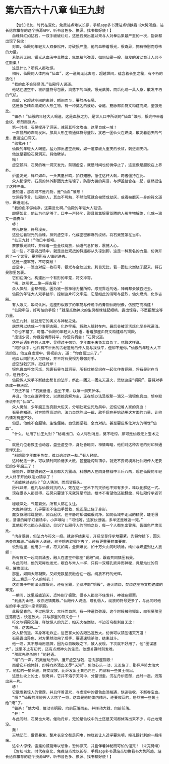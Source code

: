 # 第六百六十八章 仙王九封
        【告知书友，时代在变化，免费站点难以长存，手机app多书源站点切换看书大势所趋，站长给你推荐的这个换源APP，听书音色多、换源、找书都好使！】
       血珠鲜红如钻石，一双手破破烂烂，这是石昊出道以来与人对拳后果最严重的一次，指骨都出现了裂纹！
       对面，仙殿的年轻大人双拳松开，亦破损严重，他的血带着银光，很奇异，拥有特别而恐怖的力量。
       若隐若无间，银光从血液中蒸腾出，氤氲精气弥漫，如同仙雾一般，散发的波动竟让人忍不住颤栗！
       这是什么？所有人都吃惊。
       相传，仙殿的人体内有“仙血”，这一道统无比古老，超越世间，蕴含着长生之秘，有不朽的造化！
       “我的血不会轻易流。”仙殿传人说道。
       他站在虚空中，被炽盛符号包裹，淌落下的血液，银光蒸腾，而后化成一具人身，散发不朽的气机。
       而后，它超越空间的束缚，瞬间而至，要劈杀石昊。
       这是银色精血聚成的人形生物，有一种莫名的波动，骨骼、筋脉都由符文构建而成，至强无比。
       “镇杀！”仙殿的年轻大人喝道。这是血脉之力，是世人口中所说的“仙血”雏形，银光中带着金纹，炽烈而强大。
       第一时间，石昊撑开了洞天，减弱其符文攻击，这里自成一域！
       一声暴烈的声响发出，那具人形生物通体符号盛烈，犹若一团仙火在燃烧，散发着滔天的气息，轰进这口洞天。
       “给我开！”
       仙殿的年轻大人喝道，猛力掷出虚空战戟，如一道穿破九重天的长虹，刺进洞天内。
       他这是要毁石昊洞天，将他劈杀。
       嗡！
       虚空颤抖，石昊的唯一洞天发光，禁锢虚空，就是时间也仿佛停止了，这里像是超脱在上界外。
       炉盖发光，鲜红如血，一头真凰长鸣，拍打翅膀，抵住这杆大戟，两者僵持在此。
       众人都惊奇，石昊的体外那团光太璀璨了，防御力强的离谱，与炉盖结合在一起，居然抵住了这种冲击。
       要知道，那血可不是凡物，是“仙血”雏形！
       世间有传言，仙殿的人，其血不可触，不然动辄就会被焚成劫灰，或者被磨灭一身的符文道行，霸道无比。
       “我的血不够纯净，还需进化啊。”仙殿的年轻大人轻语。
       即便如此，他认为也足够了，口中一声轻叱，那具氤氲银雾蒸腾的人形生物解体，化成一滴又一滴真血！
       哧！
       神光艳艳，符号漫天。
       这些沾着银光的血珠，排列虚空中，化成密密麻麻的纹络，将石昊笼罩在当中。
       “仙王九封！”他口中断喝。
       蒙蒙银光流转，并伴着一些金纹绽放，仙道气息扩散，震撼人心。
       这一刻，不要说战场中，就是远处观战的群雄都从头凉到脚，这是一种莫名的力量，仿佛开启了一个世界，要将所有人镇封进去。
       这是一座牢笼，不可突破！
       虚空中，一滴血对应一枚符号，银光与金纹迸发，刺目无比，若一团仙火燃烧了起来，将石昊那里包裹。
       它们在演化，构建出一个有形的牢笼，符文冲霄。
       “咦，这形状……像一座古殿！”
       众人悚然，全都倒退，因为被一股神秘力量所惊，感觉靠近的话，神魂都会被吞进去。
       仙殿的年轻大人双手结印，控制这片符文牢笼，它是如此的清晰与盛烈，仙火燃烧，化作古殿。
       有人眼尖，瞬间认出，这座形似殿宇的牢笼与传说中的青铜仙殿很像，仿照它而构建！
       “仙殿牢笼，好可怕的手段！”就是点燃神火的生灵都眯缝起眼睛，露出惊容，不愿招惹这等力量。
       仙王九封，这就是它的奥义与神秘之处。
       居然可以结成一个青铜古殿，化作牢笼，将敌人镇封在内，最后会被活活炼化至身死道消。
       “你也不错了，可惜。”仙殿的年轻大人轻语，看着那座由符文构建成的铜殿。
       “废话少说，你我若境界持平，你没有机会！”石昊说道。
       这些话语听在旁人耳中，显得过于强势，少年魔王未免太自负了，竟敢这样说。
       “同阶战中，也许有不世出的古老道统的传人能与我战平，但却不是你。”仙殿的年轻大人平淡的说，他立身虚空中，俯视前方，道：“你自信过头了。”
       他自认同阶无人可匹敌，并不将石昊视为最强对手。
       虚空战戟沉浮，抵住丹炉！
       银色真血符文闪烁，包裹石昊与其洞天，所有纹络交织在一起化作青铜殿，将石昊封在当中，进行炼化。
       仙殿传人双手不断结出繁复的法印，祭出一团又一团先天道火，焚烧这座“铜殿”，要将对手炼成一抹灰烬。
       “万法不侵！”石昊低语，盘坐下来，以唯一洞天护体。
       并且，他也在运转骨文，以原始真解为主，正在想办法汲取那一滴又一滴银色真血，想夺取传说中的“仙血”。
       众人愕然，少年魔王当真胆大包天，分明处死生死危局中，还惦记着人家的真血！
       石昊也知道，对方境界高过他，法力自然胜出一截，敌手现在开始动用这方面的力量，让他的情况有些不妙。
       但是，他绝不会服输，生性倔强，自信而坚韧，全力对抗，甚至要反炼化对方的稀世“仙血”。
       “什么，动用了仙王九封？”秘境出口，众人得到消息，莫不吃惊，那可是仙殿无上宝术之一。
       就是几位老教主也动容，盘坐虚空中，身处昏暗间，神情晦暗，他们对这种古老的封印神通忌惮无比。
       “料想那少年魔王危矣，难以逃过这一劫。”有人轻叹。
       这种秘法一出，可以镇封同阶诸多大敌，甚至能跨阶镇杀，就更不要说境界比仙殿传人还要低的少年魔王了！
       秘境外，群雄得到这一消息都大为震动，料想两人在肉身拼战中半斤八两，现在仙殿的年轻大人终于开始以法力镇杀了！
       “还能熬过去吗？”众人猜测，而后皆摇头。
       历代以来，但凡与仙殿对抗的人，死在这一宝术下的天骄也不知有多少，难以化解这一式。
       现在很多人都觉得，石昊只要活下来就算是奇迹，根本不奢望他还能翻盘，将仙殿传承者斩伤。
       秘境深处，气氛紧张，所有人都在关注。
       大魔神担忧，几乎要忍不住出手营救，但还是止住了身形。
       魔女身段玲珑曼妙，凹凸起伏，但平静时却偏偏很纯净，如同仙域中走出的精灵，睫毛很长，清澈的眸子盯着场中，小声嘀咕：“可惜呀，这家伙很强，多半还是难逃一死。”
       其他初代也都心头震动，见识了仙殿传人的可怕之处，每一个人都生出警兆，皆面色严肃无比。
       “肉身很强，但法力与符文一般。就这样结束吧，开启至尊传承地要紧。先将你擒下，回头再查你根底。”仙殿传人说道，他不想再耽搁下去了，还有更重要的事要做。
       说到这里，他用手一点，符文如海，全面爆发，如十万火山同时喷涌，绚烂与炽盛到让人震颤！
       所有符文一起向前涌去，融入在虚空中那座“铜殿”间，跟着共同镇压石昊。
       与此同时，他的双眸也发光，眼白与常人一样，只有一双瞳孔妖异而神秘，竟是灿烂的符号，璀璨无比。
       那里，如同太阳凝聚，又如无数星辰融合在一起，绽放不朽的光辉。
       这……竟是一个人的瞳孔！
       这对眸子中射出无数银光，还有金霞，全部冲向“铜殿”，道火燃烧，焚烧这座符文构建成的牢笼。
       一瞬间，这里威能滔天，恐怖到了极致，很多人都忍不住发抖，神魂在颤栗。
       “到此为止吧，收你进镇魔殿。”仙殿传人说道，瞳孔慑人，绽放的符号更多了，与此同时他在的手中出现一座青铜殿。
       此殿呈青色，不过巴掌大，古朴而自然，有一种道韵弥漫，这个时候被他掷出，向石昊那里压落而去，快速放大，并与那里的符文合一！
       符文与铜殿交融，释放惊人的光芒，如天火在燃烧，半边苍穹都刺目无比！
       “嗯，这古殿……”
       众人都倒退，浑身寒毛炸立，这巴掌大的古殿迅速放大，仿佛可以镇压诸天万道！
       石昊露出异色，对方果然动用了后手，要迅速镇杀他，结束战斗。
       他一叹，真不想动用底牌，因为众目睽睽之下，被人发现，下次就不好用了。他“图谋甚大”，这里不止有初代，还有点燃神火的生灵，他想关键时刻发难。
       “那就先绝杀吧！”他轻语。
       “嗡”的一声，石昊催动丹炉，撞开虚空战戟，迎击那座铜殿！
       而后它开始倾斜，即将向外涌出无尽“天河”，但他心头一动，又忍住了，那样声势太浩大了。他猛的一拍炉底，符文绽放，此炉发出土黄色光芒，内部有一些黄土倒出。
       这是仙坟上的土，很奇异，它并不溶于天河中，分量很重，沉在丹炉底部，此时一震，洒落出来一片。
       哧！
       它散发着惊人的雷霆，并且伴着诅咒，与虚空中的银色血滴相遇，快速吸收，不断吞宝血。
       “嗯？”仙殿的年轻传人大吃了一惊，这血是他的体内精元，还要收回的，居然被一些黄土给“淹”了。
       “镇杀！”他大喝，催动青铜殿，向前压落而去，并挥动大戟，向前斩落。
       “开！”
       与此同时，石昊也大喝，催动丹炉，无论是仙坟中的土还是天河都倾泻出来不少，将此地淹没。
       轰！
       天地茫茫，雷霆暴发，整片长空全都是闪电，绚烂到让人近乎要失明，瞳孔跟针刺的一般疼痛。
       这令人惊悚，雷霆的威能难以想象，恐怖惊天，并且伴着神秘而可怕的诅咒！（未完待续）
       【告知书友，时代在变化，免费站点难以长存，手机app多书源站点切换看书大势所趋，站长给你推荐的这个换源APP，听书音色多、换源、找书都好使！】
